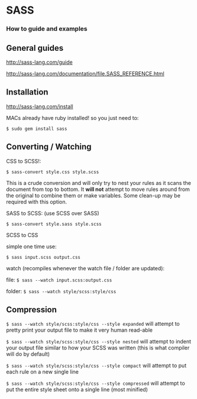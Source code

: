 # SASS

### How to guide and examples

## General guides

http://sass-lang.com/guide

http://sass-lang.com/documentation/file.SASS_REFERENCE.html

## Installation

http://sass-lang.com/install

MACs already have ruby installed! so you just need to:

`$ sudo gem install sass`

## Converting / Watching

CSS to SCSS!:

`$ sass-convert style.css style.scss`

This is a crude conversion and will only try to nest your rules as it scans the document from top to bottom. It **will not** attempt to move rules around from the original to combine them or make variables. Some clean-up may be required with this option.

SASS to SCSS: (use SCSS over SASS)

`$ sass-convert style.sass style.scss`

SCSS to CSS

simple one time use:

`$ sass input.scss output.css`

watch (recompiles whenever the watch file / folder are updated):

file:
`$ sass --watch input.scss:output.css`

folder:
`$ sass --watch style/scss:style/css`

## Compression

`$ sass --watch style/scss:style/css --style expanded`
will attempt to pretty print your output file to make it very human read-able

`$ sass --watch style/scss:style/css --style nested`
will attempt to indent your output file similar to how your SCSS was written (this is what compiler will do by default)

`$ sass --watch style/scss:style/css --style compact`
will attempt to put each rule on a new single line

`$ sass --watch style/scss:style/css --style compressed`
will attempt to put the entire style sheet onto a single line (most minified)

